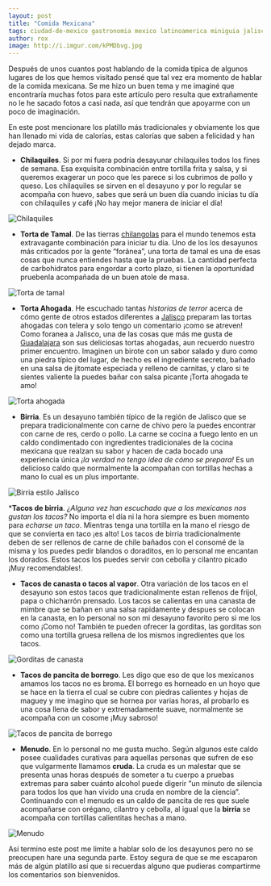 ```yaml
---
layout: post
title: "Comida Mexicana"
tags: ciudad-de-mexico gastronomia mexico latinoamerica miniguia jalisco guadalajara
author: rox
image: http://i.imgur.com/kPMDbvg.jpg
---
```

Después de unos cuantos post hablando de la comida tipica de algunos lugares de los que hemos visitado pensé que tal vez era momento de hablar de la comida mexicana. Se me hizo un buen tema y me imaginé que encontraría muchas fotos para este artículo pero resulta que extrañamente no le he sacado fotos a casi nada, así que tendrán que apoyarme con un poco de imaginación.

En este post mencionare los platillo más tradicionales y obviamente los que han llenado mi vida de calorías, estas calorías que saben a felicidad y han dejado marca.

* **Chilaquiles**. Si por mi fuera podría desayunar chilaquiles todos los fines de semana. Esa exquisita combinación entre tortilla frita y salsa, y si queremos exagerar un poco que les parece si los cubrimos de pollo y queso. Los chilaquiles se sirven en el desayuno y por lo regular se acompaña con huevo, sabes que será un buen día cuando inicias tu día con chilaquiles y café ¡No hay mejor manera de iniciar el día!

![Chilaquiles](http://i.imgur.com/rVOSjew.jpg)

* **Torta de Tamal**. De las tierras [chilangolas](/tag/ciudad-de-mexico/) para el mundo tenemos esta extravagante combinación para iniciar tu día. Uno de los los desayunos más criticados por la gente “foránea”, una torta de tamal es una de esas cosas que nunca entiendes hasta que la pruebas. La cantidad perfecta de carbohidratos para engordar a corto plazo, si tienen la oportunidad pruebenla acompañada de un buen atole de masa. 

![Torta de tamal](http://i.imgur.com/x5mjgSU.jpg)

* **Torta Ahogada**. He escuchado tantas *historias de terror* acerca de cómo gente de otros estados diferentes a [Jalisco](/tag/guadalajara/) preparam las tortas ahogadas con telera y solo tengo un comentario ¡como se atreven! Como foranea a Jalisco, una de las cosas que más me gusta de [Guadalajara](/tag/guadalajara) son sus deliciosas tortas ahogadas, aun recuerdo nuestro primer encuentro. Imaginen un birote con un sabor salado y duro como una piedra típico del lugar, de hecho es el ingrediente secreto, bañado en una salsa de jitomate especiada  y relleno de carnitas, y claro si te sientes valiente la puedes bañar con salsa picante ¡Torta ahogada te amo!

![Torta ahogada](http://i.imgur.com/tuRlVEP.jpg)

* **Birria**. Es un desayuno también típico de la región de Jalisco que se prepara tradicionalmente con carne de chivo pero la puedes encontrar con carne de res, cerdo o pollo. La carne se cocina a fuego lento en un caldo condimentado con ingredientes tradicionales de la cocina mexicana que realzan su sabor y hacen de cada bocado una experiencia única *¡la verdad no tengo idea de cómo se prepara!* Es un delicioso caldo que normalmente la acompañan con tortillas hechas a mano lo cual es un plus importante.

![Birria estilo Jalisco](http://i.imgur.com/kBnV8s4.jpg)

***Tacos de birria**. *¿Alguna vez han escuchado que a los mexicanos nos gustan los tacos?* No importa el día ni la hora siempre es buen momento para *echarse un taco*. Mientras tenga una tortilla en la mano el riesgo de que se convierta en taco ¡es alto! Los tacos de birria tradicionalmente deben de ser rellenos de carne de chile bañados con el consomé de la misma y los puedes pedir blandos o doraditos, en lo personal me encantan los dorados. Estos tacos los puedes servir con cebolla y cilantro picado ¡Muy recomendables!.

* **Tacos de canasta o tacos al vapor**. Otra variación de los tacos en el desayuno son estos tacos que tradicionalmente estan rellenos de frijol, papa o chicharrón prensado. Los tacos se calientas en una canasta de mimbre que se bañan en una salsa rapidamente y despues se colocan en la canasta, en lo personal no son mi desayuno favorito pero si me los como ¡Como no! También te pueden ofrecer la gorditas, las gorditas son como una tortilla gruesa rellena de los mismos ingredientes que los tacos.

![Gorditas de canasta](http://i.imgur.com/pxvN0pd.jpg)

* **Tacos de pancita de borrego**. Les digo que eso de que los mexicanos amamos los tacos no es broma. El borrego es horneado en un hoyo que se hace en la tierra el cual se cubre con piedras calientes y hojas de maguey y me imagino que se hornea por varias horas, al probarlo es una cosa llena de sabor y extremadamente suave, normalmente se acompaña con un cosome ¡Muy sabroso!

![Tacos de pancita de borrego](http://i.imgur.com/LYszt9N.jpg)

* **Menudo**. En lo personal no me gusta mucho. Según algunos este caldo posee cualidades curativas para aquellas personas que sufren de eso que vulgarmente llamamos **cruda**. La cruda es un malestar que se presenta unas horas después de someter a tu cuerpo a pruebas extremas para saber cuánto alcohol puede digerir  “un minuto de silencia para todos los que han vivido una cruda en nombre de la ciencia”. Continuando con el menudo es un caldo de pancita de res que suele acompañarse con orégano, cilantro y cebolla, al igual que la **birria** se acompaña con tortillas calientitas hechas a mano. 

![Menudo](http://i.imgur.com/RNllrii.jpg)

Así termino este post me limite a hablar solo de los desayunos pero no se preocupen hare una segunda parte. Estoy segura de que se me escaparon más de algún platillo así que si recuerdas alguno que pudieras compartirme los comentarios son bienvenidos.
